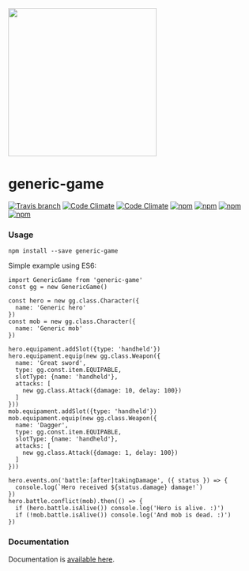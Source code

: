 <img src="https://github.com/filipemeneses/generic-game/blob/master/design/gg-bbg.png?raw=true" width="300"/>

# generic-game

[![Travis branch](https://img.shields.io/travis/generic-game/generic-game/master.svg)]()
[![Code Climate](https://img.shields.io/codeclimate/github/generic-game/generic-game.svg)]()
[![Code Climate](https://img.shields.io/codeclimate/coverage/github/generic-game/generic-game.svg)]()
[![npm](https://img.shields.io/npm/v/generic-game.svg)]()
[![npm](https://img.shields.io/npm/dw/generic-game.svg)]()
[![npm](https://img.shields.io/npm/dm/generic-game.svg)]()
[![npm](https://img.shields.io/npm/dy/generic-game.svg)]()

### Usage

`npm install --save generic-game`

Simple example using ES6:

```
import GenericGame from 'generic-game'
const gg = new GenericGame()

const hero = new gg.class.Character({
  name: 'Generic hero'
})
const mob = new gg.class.Character({
  name: 'Generic mob'
})

hero.equipament.addSlot({type: 'handheld'})
hero.equipament.equip(new gg.class.Weapon({
  name: 'Great sword',
  type: gg.const.item.EQUIPABLE,
  slotType: {name: 'handheld'},
  attacks: [
    new gg.class.Attack({damage: 10, delay: 100})
  ]
}))
mob.equipament.addSlot({type: 'handheld'})
mob.equipament.equip(new gg.class.Weapon({
  name: 'Dagger',
  type: gg.const.item.EQUIPABLE,
  slotType: {name: 'handheld'},
  attacks: [
    new gg.class.Attack({damage: 1, delay: 100})
  ]
}))

hero.events.on('battle:[after]takingDamage', ({ status }) => {
  console.log(`Hero received ${status.damage} damage!`)
})
hero.battle.conflict(mob).then(() => {
  if (hero.battle.isAlive()) console.log('Hero is alive. :)')
  if (!mob.battle.isAlive()) console.log('And mob is dead. :)')
})
```


### Documentation

Documentation is [available here](https://github.com/generic-game/generic-game/wiki).
